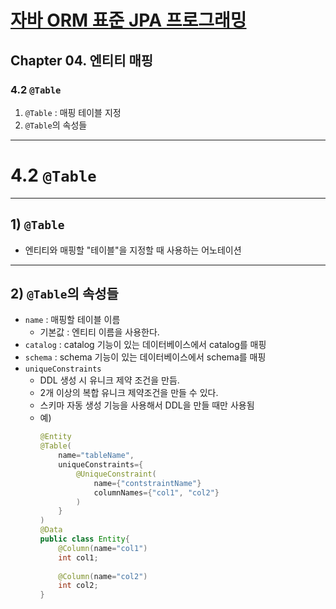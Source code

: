 # <a href = "../README.md" target="_blank">자바 ORM 표준 JPA 프로그래밍</a>
## Chapter 04. 엔티티 매핑
### 4.2 `@Table`
1) `@Table` : 매핑 테이블 지정
2) `@Table`의 속성들

---

# 4.2 `@Table`

---

## 1) `@Table`
- 엔티티와 매핑할 "테이블"을 지정할 때 사용하는 어노테이션

---

## 2) `@Table`의 속성들
- `name` : 매핑할 테이블 이름
  - 기본값 : 엔티티 이름을 사용한다.
- `catalog` : catalog 기능이 있는 데이터베이스에서 catalog를 매핑
- `schema` : schema 기능이 있는 데이터베이스에서 schema를 매핑
- `uniqueConstraints`
  - DDL 생성 시 유니크 제약 조건을 만듬.
  - 2개 이상의 복합 유니크 제약조건을 만들 수 있다.
  - 스키마 자동 생성 기능을 사용해서 DDL을 만들 때만 사용됨
  - 예)
    ```java
    @Entity
    @Table(
        name="tableName",
        uniqueConstraints={
            @UniqueConstraint(
                name={"contstraintName"}
                columnNames={"col1", "col2"}
            )
        }
    )
    @Data
    public class Entity{
        @Column(name="col1")
        int col1;
      
        @Column(name="col2")
        int col2;
    }
    ```
